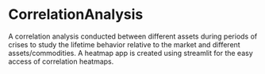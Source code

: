 # CorrelationAnalysis
A correlation analysis conducted between different assets during periods of crises to study the lifetime behavior relative to the market and different assets/commodities. A heatmap app is created using streamlit for the easy access of correlation heatmaps.
